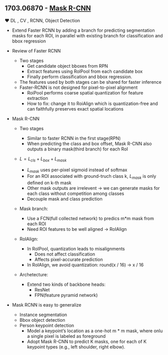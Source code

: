 ## 1703.06870 - [Mask R-CNN](https://arxiv.org/abs/1703.06870)
&hearts; DL , CV , RCNN, Object Detection
+ Extend Faster RCNN by adding a branch for predicting segmentation masks for each ROI, in parallel with existing branch for classification and bbox regression
+ Review of Faster RCNN
    + Two stages
        + Get candidate object bboxes from RPN
        + Extract features using RolPool from each candidate box
        + Finally perform classification and bbox regression.
    + The features used by both stages can be shared for faster inference
    + Faster-RCNN is not designed for pixel-to-pixel alignment
        + RoiPool performs coarse spatial quantization for feature extraction
        + How to fix: change it to RoiAlign which is quantization-free and can faithfully preserves exact spatial locations
+ Mask R-CNN
    + Two stages
        + Similar to faster RCNN in the first stage(RPN)
        + When predicting the class and box offset, Mask R-CNN also outputs a binary mask(third branch) for each RoI
    + $L = L_{cls} + L_{box} + L_{mask}$
        + $L_{mask}$ uses per-pixel sigmoid instead of softmax
        + For an ROI associated with ground-truch class k, $L_{mask}$ is only defined on k-th mask
        + Other mask outputs are irrelevent $\rightarrow$ we can generate masks for each class without competition among classes
        + Decouple mask and class prediction
    + Mask branch: 
        + Use a FCN(full collected network) to predics m*m mask from each ROI
        + Need ROI features to be well aligned $\rightarrow$ RoIAlign
    + RoIAlign: 
        + In RoIPool, quantization leads to misalignments
            + Does not affect classification
            + Affects pixel-accurate prediction
        + In RoIAlign, we avoid quantization: round(x / 16) $\rightarrow$ x / 16

    + Archetecture:
        + Extend two kinds of backbone heads:
            + ResNet
            + FPN(feature pyramid network)

+ Mask RCNN is easy to generalize
    + Instance segmentation
    + Bbox object detection
    + Person keypoint detection
        + Model a keypoint’s location as a one-hot m * m mask, where onlu a single pixel is labeled as foreground
        + Adopt Mask R-CNN to predict K masks, one for each of K keypoint types (e.g., left shoulder, right elbow).

